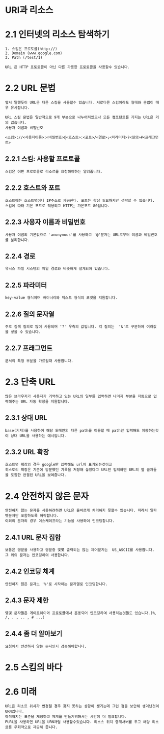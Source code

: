 <h1>URI과 리소스</h1>

# 2.1 인터넷의 리소스 탐색하기

    1. 스킴은 프로토콜(http://)
    2. Domain (www.google.com)
    3. Path (/test/1)

    URL 은 HTTP 프토토콜이 아닌 다른 가용한 프로토콜을 사용할수 있습니다.

# 2.2 URL 문법

    앞서 말했듯이 URL은 다른 스킴을 사용할수 있습니다. 서로다른 스킴이라도 형태와 문법이 매우 유사합니다.

    URL 스킴 문법은 일반적으로 9개 부분으로 나누어져있으나 모든 컴포턴트를 가지는 URL은 거의 없습니다.
    사용자 이름과 비밀번호

    <스킴>://<사용자이름>:<비밀번호>@<호스트>:<포트>/<경로>;<파라미터>?<질의>#<프레그먼트>

## 2.2.1 스킴: 사용할 프로토콜

    스킴은 어떤 프로토콜로 리소르를 요청해야하는 알려줍니다.

## 2.2.2 호스트와 포트

    호스트에는 호스트명이나 IP주소로 제공한다. 포트는 항상 필요하지만 생략할 수 있습니다. 스킴에 따라 기본 포트로 적용되고 HTTP는 가본포트 80입니다.

## 2.2.3 사용자 이름과 비밀번호

    사용자 이름의 기본값으로 'anonymous'를 사용하고 '@'문자는 URL로부터 이름과 비밀번호를 분리합니다.

## 2.2.4 경로

    유닉스 파일 시스템의 파일 경로와 비슷하게 설계되어 있습니다.

## 2.2.5 파라미터

    key-value 형식이며 바이너리와 텍스트 형식의 포맷을 지원합니다.

## 2.2.6 질의 문자열

    주로 검색 질의로 많이 사용되며 '?' 우측의 값입니다. 각 질의는  '&'로 구분하여 여러값을 넣을 수 있습니다.

## 2.2.7 프래그먼트

    문서의 특정 부분을 가르킬때 사용합니다.

# 2.3 단축 URL

    많은 브라우저가 사용자가 기억하고 있는 URL의 일부를 입력하면 나머지 부분을 자동으로 입력해주는 URL 자동 확장을 지원합니다.

## 2.3.1 상대 URL

    base(기저)를 사용하여 해당 도메인의 다른 path를 이용할 때 path만 입력해도 이동하는것이 상대 URL을 사용하는 예시입니다.

## 2.3.2 URL 확장

    호스트명 확장의 경우 google만 입력해도 url이 표기되는것이고
    히스토리 확장은 기존에 방문했던 기록을 저장해 놓았다고 URL만 입력하면 URL의 앞 글자들을 포함한 완결된 URL을 보여줍나다.

# 2.4 안전하지 않은 문자

    안전하지 않는 문자를 사용하려하면 URL은 올바르게 처리하지 못할수 있습니다. 따라서 알파벳문자만 포함하도록 허락합니다.
    이외의 문자의 경우 이스케이프라는 기능을 사용하여 인코딩합니다.

## 2.4.1 URL 문자 집합

    보통은 영문을 사용하고 영문중 몇몇 출력되는 않는 제어문자는  US_ASCII를 사용합니다. 그 외의 문자는 인코딩하여 사용합니다.

## 2.4.2 인코딩 체계

    안전하지 않은 문자느 '%'로 시작하는 문자열로 인코딩합니다.

## 2.4.3 문자 제한

    몇몇 문자들은 게이트웨이와 프로토콜에서 혼동되어 인코딩하여 사용하는것들도 있습니다.(%, /, . , .. , # ...)

## 2.4.4 좀 더 알아보기

    요청에서 안전하지 않는 문자인지 검증해야합니다.

# 2.5 스킴의 바다

# 2.6 미래

    URL은 리소르 위치가 변경될 경우 찾지 못하는 상황이 생기는데 그런 점을 보안해 생겨난것이 URN입니다.
    아직까지는 표준을 제정하고 체계를 만들기위해서는 시간이 더 필요합니다.
    PURL을 사용하면 URL을 URN처럼 사용할수있습니다. 리소스 위치 중개서버를 두고 해당 리소르를 우회적으로 제공해 줍니다.

